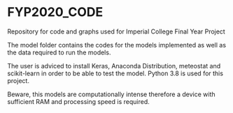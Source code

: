 # FYP2020_CODE
Repository for code and graphs used for Imperial College Final Year Project

The model folder contains the codes for the models implemented as well as the data required to run the models.

The user is adviced to install Keras, Anaconda Distribution, meteostat and scikit-learn in order to be able to test the model. 
Python 3.8 is used for this project. 

Beware, this models are computationally intense therefore a device with sufficient RAM and processing speed is required. 
